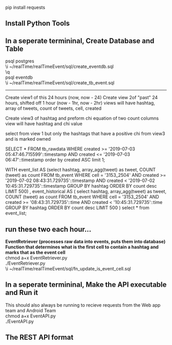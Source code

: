 pip install requests

## Install Python Tools

## In a seperate termininal, Create Database and Table
psql postgres<br />
\i ~/realTime/realTimeEvent/sql/create_eventdb.sql<br />
\q<br />
psql eventdb<br />
\i ~/realTime/realTimeEvent/sql/create_tb_event.sql<br />

----

Create view1 of this 24 hours (now, now - 24)
Create view 2of "past" 24 hours, shifted off 1 hour (now - 1hr, now - 2hr)
views will have hashtag, array of tweets, count of tweets, cell, created

Create view3 of hashtag and preform chi equation of two count columns
view will have hashtag and chi value

select from view 1 but only the hashtags that have a positive chi from view3 and is marked owned



SELECT * FROM tb_rawdata
                  WHERE created >= '2019-07-03 05:47:46.715599'::timestamp
                    AND created <= '2019-07-03 06:47'::timestamp order by created ASC limit 1;


WITH event_list AS (select hashtag,
                    array_agg(tweet) as tweet,
                    COUNT (tweet) as count
                    FROM tb_event
                    WHERE cell = '3153_2504'
                      AND created >= '2019-07-02 08:43:31.729735'::timestamp
                      AND created < '2019-07-02 10:45:31.729735'::timestamp
                 GROUP BY hashtag
                 ORDER BY count desc
                    LIMIT 500)
, event_historical AS (
                    select hashtag,
                    array_agg(tweet) as tweet,
                    COUNT (tweet) as count
                    FROM tb_event
                    WHERE cell = '3153_2504'
                      AND created >= '08:43:31.729735'::time
                      AND created < '10:45:31.729735'::time
                 GROUP BY hashtag
                 ORDER BY count desc
                    LIMIT 500
)
    select * from event_list;




## run these two each hour...
**EventRetriever (processes raw data into events, puts them into database)**<br />
**Function that determines what is the first cell to contain a hashtag and marks that as the event cell**<br />
chmod a+x EventRetriever.py<br />
./EventRetriever.py<br />
\i ~/realTime/realTimeEvent/sql/fn_update_is_event_cell.sql<br />

## In a seperate termininal, Make the API executable and Run it
This should also always be running to recieve requests from the Web app team and Android Team<br />
chmod a+x EventAPI.py<br />
./EventAPI.py<br />


## The REST API format



